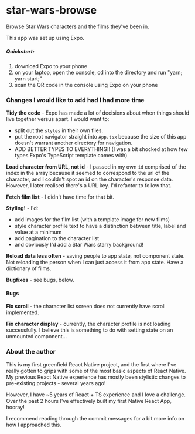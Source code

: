 # star-wars-browse
Browse Star Wars characters and the films they've been in.

This app was set up using Expo.

##### Quickstart:

1. download Expo to your phone
2. on your laptop, open the console, cd into the directory and run "yarn; yarn start;" 
3. scan the QR code in the console using Expo on your phone

### Changes I would like to add had I had more time

**Tidy the code** - Expo has made a lot of decisions about when things should live together versus apart. I would want to:
- split out the `styles` in their own files.
- put the root navigator straight into `App.tsx` because the size of this app doesn't warrant another directory for navigation.
- ADD BETTER TYPES TO EVERYTHING!! (I was a bit shocked at how few types Expo's TypeScript template comes with)

**Load character from URL, not id** - I passed in my own `id` comprised of the index in the array because it seemed to correspond to the url of the character, and I couldn't spot an id on the character's response data. However, I later realised there's a URL key. I'd refactor to follow that.

**Fetch film list** - I didn't have time for that bit.

**Styling!** - I'd:
- add images for the film list (with a template image for new films)
- style character profile text to have a distinction between title, label and value at a minimum
- add pagination to the character list
- and obviously I'd add a Star Wars starry background!

**Reload data less often** - saving people to app state, not component state. Not reloading the person when I can just access it from app state. Have a dictionary of films.

**Bugfixes** - see bugs, below. 

#### Bugs

**Fix scroll** - the character list screen does not currently have scroll implemented.

**Fix character display** - currently, the character profile is not loading successfully. I believe this is something to do with setting state on an unmounted component...

### About the author

This is my first greenfield React Native project, and the first where I've really gotten to grips with some of the most basic aspects of React Native. My previous React Native experience has mostly been stylistic changes to pre-existing projects - several years ago!

However, I have ~5 years of React + TS experience and I love a challenge. Over the past 2 hours I've effectively built my first Native React App, hooray!

I recommend reading through the commit messages for a bit more info on how I approached this.
